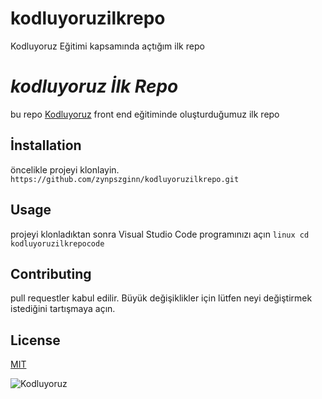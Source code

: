 # kodluyoruzilkrepo
Kodluyoruz Eğitimi kapsamında açtığım ilk repo

# *kodluyoruz İlk Repo* 
bu repo [Kodluyoruz](https://github.com/zynpszginn/kodluyoruzilkrepo.git) front end eğitiminde oluşturduğumuz ilk repo
## İnstallation
öncelikle projeyi klonlayin. 
```https://github.com/zynpszginn/kodluyoruzilkrepo.git```
## Usage
projeyi klonladıktan sonra Visual Studio Code programınızı açın
```linux cd kodluyoruzilkrepocode```
## Contributing
pull requestler kabul edilir. Büyük değişiklikler için lütfen neyi değiştirmek istediğini tartışmaya açın.
## License
[MIT](https://github.com/zynpszginn)

![Kodluyoruz](https://www.google.com/search?q=kodluyoruz&tbm=isch&ved=2ahUKEwiKkuml--rzAhUEuKQKHadrA5kQ2-cCegQIABAA&oq=kodluyoruz&gs_lcp=CgNpbWcQAzIHCCMQ7wMQJzIFCAAQgAQyBAgAEBgyBAgAEBgyBAgAEBgyBAgAEBgyBAgAEBgyBAgAEBgyBAgAEBgyBAgAEBg6CAgAEIAEELEDOgsIABCABBCxAxCDAToHCAAQsQMQQzoECAAQQ1D_qgRYrL4EYIbGBGgAcAB4AIABgQGIAdAKkgEEMC4xMZgBAKABAaoBC2d3cy13aXotaW1nwAEB&sclient=img&ei=1Hd5YYrYLoTwkgWn143ICQ&bih=664&biw=1536&rlz=1C1SQJL_trTR961TR961#imgrc=wfHaSIj2V4nFxM) 


